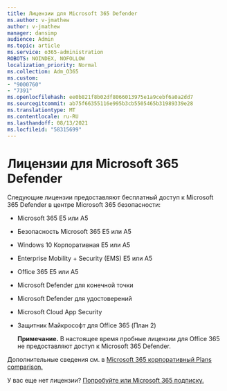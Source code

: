 ```yaml
---
title: Лицензии для Microsoft 365 Defender
ms.author: v-jmathew
author: v-jmathew
manager: dansimp
audience: Admin
ms.topic: article
ms.service: o365-administration
ROBOTS: NOINDEX, NOFOLLOW
localization_priority: Normal
ms.collection: Adm_O365
ms.custom:
- "9000760"
- "7391"
ms.openlocfilehash: ee0b821f8b02df8066013975e1a9cebf6a0a2dd7
ms.sourcegitcommit: ab75f66355116e995b3cb5505465b31989339e28
ms.translationtype: MT
ms.contentlocale: ru-RU
ms.lasthandoff: 08/13/2021
ms.locfileid: "58315699"
---
```

# <a name="licenses-for-microsoft-365-defender"></a>Лицензии для Microsoft 365 Defender

Следующие лицензии предоставляют бесплатный доступ к Microsoft 365 Defender в центре Microsoft 365 безопасности:

- Microsoft 365 E5 или A5
- Безопасность Microsoft 365 E5 или A5
- Windows 10 Корпоративная E5 или A5
- Enterprise Mobility + Security (EMS) E5 или A5
- Office 365 E5 или A5
- Microsoft Defender для конечной точки
- Microsoft Defender для удостоверений
- Microsoft Cloud App Security
- Защитник Майкрософт для Office 365 (План 2)

    **Примечание.** В настоящее время пробные лицензии для Office 365 не предоставляют доступ к Microsoft 365 Defender.

Дополнительные сведения см. в [Microsoft 365 корпоративный Plans comparison.](https://go.microsoft.com/fwlink/?linkid=2143458)

У вас еще нет лицензии? [Попробуйте или Microsoft 365 подписку.](https://go.microsoft.com/fwlink/?linkid=2143625)
